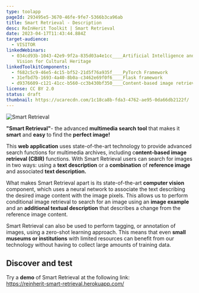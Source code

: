 ```yaml
---
type: toolapp
pageId: 293495e5-3670-46fe-9fe7-5366b3ca96ab
title: Smart Retrieval - Description
desc: ReInHerit Toolkit | Smart Retrieval
date: 2023-04-17T11:43:44.884Z
target-audience:
  - VISITOR
linkedWebinars:
  - 034cd93b-1043-42e9-9f2a-835d03a4e1cc____Artificial Intelligence and Computer
    Vision for Cultural Heritage
linkedToolkitComponents:
  - f682c5c9-46e5-4c15-bf52-21d5f76a935f____PyTorch Framework
  - 31efbd7b-1693-4a40-8b0a-c3462e69f0f6____Flask framework
  - d9376609-c121-41cc-b560-cc3b430bf350____Content-based image retrieval (CBIR)
license: CC BY 2.0
status: draft
thumbnail: https://ucarecdn.com/1c18ca8b-fda3-4762-ae95-0da66db2122f/
---
```

![Smart Retrieval](https://ucarecdn.com/dfb81d5a-bcb6-42f4-89c1-58acdf766839/ "Smart Retrieval")

**"Smart Retrieval"**- the advanced **multimedia search tool** that makes it **smart** and **easy** to find the **perfect image!**

This **web application** uses state-of-the-art technology to provide advanced search functions for multimedia archives, including c**ontent-based image retrieval (CBIR)** functions. With Smart Retrieval users can search for images in two ways: using a **text description** or a **combination** of **reference image** and associated **text description.**

What makes Smart Retrieval apart is its state-of-the-art **computer vision** component, which uses a neural network to associate the text describing the desired image content with the image pixels. This allows us to perform conditional image retrieval to search for an image using an **image example** and an **additional textual description** that describes a change from the reference image content.

Smart Retrieval can also be used to perform tagging, or annotation of images, using a zero-shot learning approach. This means that even **small museums or institutions** with limited resources can benefit from our technology without having to collect large amounts of training data.

## Discover and test

Try a **demo**  of  Smart Retrieval at the following link:\
[https://reinherit-smart-retrie​val.herokuapp.com/](https://reinherit-smart-retrieval.herokuapp.com/)
